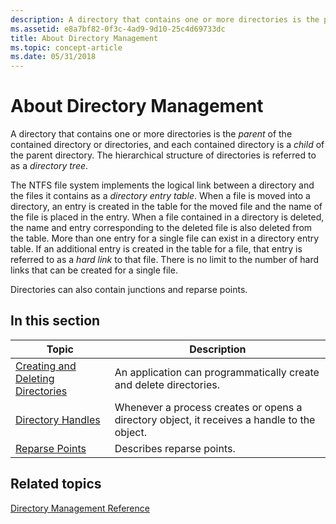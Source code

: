 ```yaml
---
description: A directory that contains one or more directories is the parent of the contained directory or directories, and each contained directory is a child of the parent directory. The hierarchical structure of directories is referred to as a directory tree.
ms.assetid: e8a7bf82-0f3c-4ad9-9d10-25c4d69733dc
title: About Directory Management
ms.topic: concept-article
ms.date: 05/31/2018
---
```


# About Directory Management

A directory that contains one or more directories is the *parent* of the contained directory or directories, and each contained directory is a *child* of the parent directory. The hierarchical structure of directories is referred to as a *directory tree*.

The NTFS file system implements the logical link between a directory and the files it contains as a *directory entry table*. When a file is moved into a directory, an entry is created in the table for the moved file and the name of the file is placed in the entry. When a file contained in a directory is deleted, the name and entry corresponding to the deleted file is also deleted from the table. More than one entry for a single file can exist in a directory entry table. If an additional entry is created in the table for a file, that entry is referred to as a *hard link* to that file. There is no limit to the number of hard links that can be created for a single file.

Directories can also contain junctions and reparse points.

## In this section



| Topic                                                                                 | Description                                                                                            |
|---------------------------------------------------------------------------------------|--------------------------------------------------------------------------------------------------------|
| [Creating and Deleting Directories](creating-and-deleting-directories.md)<br/> | An application can programmatically create and delete directories.<br/>                          |
| [Directory Handles](obtaining-a-handle-to-a-directory.md)<br/>                 | Whenever a process creates or opens a directory object, it receives a handle to the object.<br/> |
| [Reparse Points](reparse-points.md)<br/>                                       | Describes reparse points.<br/>                                                                   |



 

## Related topics

<dl> <dt>

[Directory Management Reference](directory-management-reference.md)
</dt> </dl>

 

 





